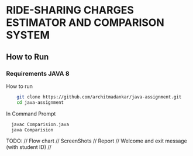 # RIDE-SHARING CHARGES ESTIMATOR AND COMPARISON SYSTEM

## How to Run 

### Requirements JAVA 8 
How to run 
```Bash
    git clone https://github.com/architmadankar/java-assignment.git
    cd java-assignment
```
In Command Prompt 
```Bash
  javac Comparision.java
  java Comparision
```

TODO: // Flow chart // ScreenShots // Report // Welcome and exit message (with student ID) //

